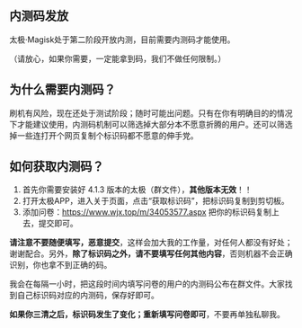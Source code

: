 ## 内测码发放

太极·Magisk处于第二阶段开放内测，目前需要内测码才能使用。

（请放心，如果你需要，一定能拿到码，我们不做任何限制。）

## 为什么需要内测码？

刷机有风险，现在还处于测试阶段；随时可能出问题。只有在你有明确目的的情况下才能建议使用，内测码机制可以筛选掉大部分本不愿意折腾的用户。还可以筛选掉一些连打开个网页复制个标识码都不愿意的伸手党。

## 如何获取内测码？

1. 首先你需要安装好 4.1.3 版本的太极（群文件），**其他版本无效**！！
2. 打开太极APP，进入关于页面，点击“获取标识码”，把标识码复制到剪切板。
3. 添加问卷：https://www.wjx.top/m/34053577.aspx  把你的标识码复制上去，提交即可。

**请注意不要随便填写，恶意提交**，这样会加大我的工作量，对任何人都没有好处；谢谢配合。另外，**除了标识码之外，请不要填写任何其他内容**，否则机器不会正确识别，你也拿不到正确的码。



我会在每隔一小时，把这段时间内填写问卷的用户的内测码公布在群文件。大家找到自己标识码对应的内测码，保存好即可。

**如果你三清之后，标识码发生了变化；重新填写问卷即可**，不要再单独私聊我。